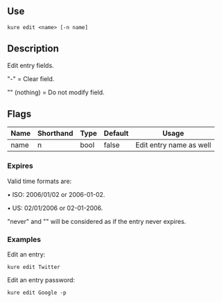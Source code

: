 ## Use

`kure edit <name> [-n name]`

## Description

Edit entry fields.
	
"-" = Clear field.

"" (nothing) = Do not modify field.

## Flags 

|  Name     | Shorthand |     Type      |    Default    |           Usage            |
|-----------|-----------|---------------|---------------|----------------------------|
| name      | n         | bool          | false         | Edit entry name as well    |

### Expires

Valid time formats are: 

• ISO: 2006/01/02 or 2006-01-02.

• US: 02/01/2006 or 02-01-2006.

"never" and "" will be considered as if the entry never expires.

### Examples

Edit an entry:
```
kure edit Twitter
```

Edit an entry password:
```
kure edit Google -p
```